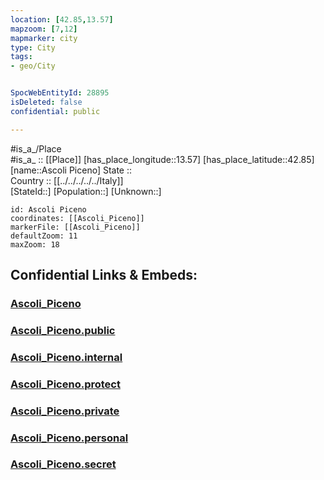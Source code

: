 ```yaml
---
location: [42.85,13.57] 
mapzoom: [7,12] 
mapmarker: city 
type: City
tags:
- geo/City


SpocWebEntityId: 28895
isDeleted: false
confidential: public

---
```

#is_a_/Place  
#is_a_ :: [[Place]] 
[has_place_longitude::13.57] 
[has_place_latitude::42.85] 
[name::Ascoli Piceno] 
State ::  
Country :: [[../../../../../Italy]]  
[StateId::] 
[Population::] 
[Unknown::] 


```leaflet
id: Ascoli Piceno
coordinates: [[Ascoli_Piceno]] 
markerFile: [[Ascoli_Piceno]] 
defaultZoom: 11 
maxZoom: 18
```


## Confidential Links & Embeds: 

### [Ascoli_Piceno](/_Standards/Earth/Continent/Europe/Europe~South/Italy/regions~Italy/Marche/Ascoli_Piceno.Province/City/Ascoli_Piceno.md) 

### [Ascoli_Piceno.public](/_public/Earth/Continent/Europe/Europe~South/Italy/regions~Italy/Marche/Ascoli_Piceno.Province/City/Ascoli_Piceno.public.md) 

### [Ascoli_Piceno.internal](/_internal/Earth/Continent/Europe/Europe~South/Italy/regions~Italy/Marche/Ascoli_Piceno.Province/City/Ascoli_Piceno.internal.md) 

### [Ascoli_Piceno.protect](/_protect/Earth/Continent/Europe/Europe~South/Italy/regions~Italy/Marche/Ascoli_Piceno.Province/City/Ascoli_Piceno.protect.md) 

### [Ascoli_Piceno.private](/_private/Earth/Continent/Europe/Europe~South/Italy/regions~Italy/Marche/Ascoli_Piceno.Province/City/Ascoli_Piceno.private.md) 

### [Ascoli_Piceno.personal](/_personal/Earth/Continent/Europe/Europe~South/Italy/regions~Italy/Marche/Ascoli_Piceno.Province/City/Ascoli_Piceno.personal.md) 

### [Ascoli_Piceno.secret](/_secret/Earth/Continent/Europe/Europe~South/Italy/regions~Italy/Marche/Ascoli_Piceno.Province/City/Ascoli_Piceno.secret.md)

